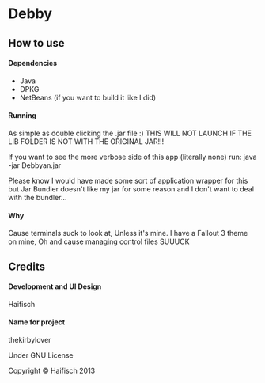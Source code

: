 Debby
=====

How to use
----------
#### Dependencies
- Java
- DPKG
- NetBeans (if you want to build it like I did)

#### Running
As simple as double clicking the .jar file :) THIS WILL NOT LAUNCH IF THE LIB FOLDER IS NOT WITH THE ORIGINAL JAR!!!

If you want to see the more verbose side of this app (literally none) run: java -jar Debbyan.jar

Please know I would have made some sort of application wrapper for this but Jar Bundler doesn't like my jar for some reason and I don't want to deal with the bundler...

#### Why
Cause terminals suck to look at, Unless it's mine. I have a Fallout 3 theme on mine,
Oh and cause managing control files SUUUCK

Credits
-------
#### Development and UI Design
Haifisch

#### Name for project
thekirbylover

Under GNU License

Copyright © Haifisch 2013